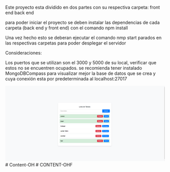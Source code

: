 Este proyecto esta dividido en dos partes con su respectiva carpeta:
front end 
back end

para poder iniciar el proyecto se deben instalar las dependencias de cada carpeta (back end y front end) con el comando npm install 

Una vez hecho esto se deberan ejecutar el comando nmp start parados en las respectivas carpetas para poder desplegar el servidor

Consideraciones:

Los puertos que se utilizan son el 3000 y 5000 de su local, verificar que estos no se encuentren ocupados.
se recomienda tener instalado MongoDBCompass para visualizar mejor la base de datos que se crea y cuya conexión esta por predeterminada al localhost:27017

![APP TERMINADA](TODOFI.png)
#   C o n t e n t - O H 
 
 #   C O N T E N T - O H F 
 
 